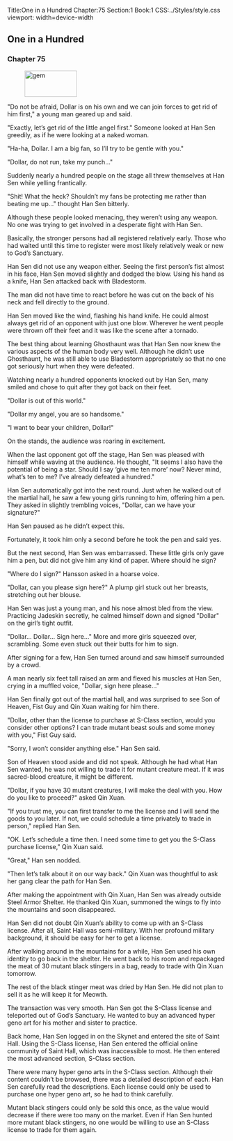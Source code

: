Title:One in a Hundred 
Chapter:75 
Section:1 
Book:1 
CSS:../Styles/style.css 
viewport: width=device-width
  
## One in a Hundred
### Chapter 75 
<figure>
	<img src="../Images/gem.gif" alt="gem" id="gem" width="120" height="60" />
</figure>
  

  
  "Do not be afraid, Dollar is on his own and we can join forces to get rid of him first," a young man geared up and said.

"Exactly, let’s get rid of the little angel first." Someone looked at Han Sen greedily, as if he were looking at a naked woman.

"Ha-ha, Dollar. I am a big fan, so I’ll try to be gentle with you."

"Dollar, do not run, take my punch..."

Suddenly nearly a hundred people on the stage all threw themselves at Han Sen while yelling frantically.

"Shit! What the heck? Shouldn’t my fans be protecting me rather than beating me up..." thought Han Sen bitterly.

Although these people looked menacing, they weren’t using any weapon. No one was trying to get involved in a desperate fight with Han Sen.

Basically, the stronger persons had all registered relatively early. Those who had waited until this time to register were most likely relatively weak or new to God’s Sanctuary.

Han Sen did not use any weapon either. Seeing the first person’s fist almost in his face, Han Sen moved slightly and dodged the blow. Using his hand as a knife, Han Sen attacked back with Bladestorm.

The man did not have time to react before he was cut on the back of his neck and fell directly to the ground.

Han Sen moved like the wind, flashing his hand knife. He could almost always get rid of an opponent with just one blow. Wherever he went people were thrown off their feet and it was like the scene after a tornado.

The best thing about learning Ghosthaunt was that Han Sen now knew the various aspects of the human body very well. Although he didn’t use Ghosthaunt, he was still able to use Bladestorm appropriately so that no one got seriously hurt when they were defeated.

Watching nearly a hundred opponents knocked out by Han Sen, many smiled and chose to quit after they got back on their feet.

"Dollar is out of this world."

"Dollar my angel, you are so handsome."

"I want to bear your children, Dollar!"

On the stands, the audience was roaring in excitement.

When the last opponent got off the stage, Han Sen was pleased with himself while waving at the audience. He thought, "It seems I also have the potential of being a star. Should I say ‘give me ten more’ now? Never mind, what’s ten to me? I’ve already defeated a hundred."

Han Sen automatically got into the next round. Just when he walked out of the martial hall, he saw a few young girls running to him, offering him a pen. They asked in slightly trembling voices, "Dollar, can we have your signature?"

Han Sen paused as he didn’t expect this.

Fortunately, it took him only a second before he took the pen and said yes.

But the next second, Han Sen was embarrassed. These little girls only gave him a pen, but did not give him any kind of paper. Where should he sign?

"Where do I sign?" Hansson asked in a hoarse voice.

"Dollar, can you please sign here?" A plump girl stuck out her breasts, stretching out her blouse.

Han Sen was just a young man, and his nose almost bled from the view. Practicing Jadeskin secretly, he calmed himself down and signed "Dollar" on the girl’s tight outfit.

"Dollar... Dollar... Sign here..." More and more girls squeezed over, scrambling. Some even stuck out their butts for him to sign.

After signing for a few, Han Sen turned around and saw himself surrounded by a crowd.

A man nearly six feet tall raised an arm and flexed his muscles at Han Sen, crying in a muffled voice, "Dollar, sign here please..."

Han Sen finally got out of the martial hall, and was surprised to see Son of Heaven, Fist Guy and Qin Xuan waiting for him there.

"Dollar, other than the license to purchase at S-Class section, would you consider other options? I can trade mutant beast souls and some money with you," Fist Guy said.

"Sorry, I won’t consider anything else." Han Sen said.

Son of Heaven stood aside and did not speak. Although he had what Han Sen wanted, he was not willing to trade it for mutant creature meat. If it was sacred-blood creature, it might be different.

"Dollar, if you have 30 mutant creatures, I will make the deal with you. How do you like to proceed?" asked Qin Xuan.

"If you trust me, you can first transfer to me the license and I will send the goods to you later. If not, we could schedule a time privately to trade in person," replied Han Sen.

"OK. Let’s schedule a time then. I need some time to get you the S-Class purchase license," Qin Xuan said.

"Great," Han sen nodded.

"Then let’s talk about it on our way back." Qin Xuan was thoughtful to ask her gang clear the path for Han Sen.

After making the appointment with Qin Xuan, Han Sen was already outside Steel Armor Shelter. He thanked Qin Xuan, summoned the wings to fly into the mountains and soon disappeared.

Han Sen did not doubt Qin Xuan’s ability to come up with an S-Class license. After all, Saint Hall was semi-military. With her profound military background, it should be easy for her to get a license.

After walking around in the mountains for a while, Han Sen used his own identity to go back in the shelter. He went back to his room and repackaged the meat of 30 mutant black stingers in a bag, ready to trade with Qin Xuan tomorrow.

The rest of the black stinger meat was dried by Han Sen. He did not plan to sell it as he will keep it for Meowth.

The transaction was very smooth. Han Sen got the S-Class license and teleported out of God’s Sanctuary. He wanted to buy an advanced hyper geno art for his mother and sister to practice.

Back home, Han Sen logged in on the Skynet and entered the site of Saint Hall. Using the S-Class license, Han Sen entered the official online community of Saint Hall, which was inaccessible to most. He then entered the most advanced section, S-Class section.

There were many hyper geno arts in the S-Class section. Although their content couldn’t be browsed, there was a detailed description of each. Han Sen carefully read the descriptions. Each license could only be used to purchase one hyper geno art, so he had to think carefully.

Mutant black stingers could only be sold this once, as the value would decrease if there were too many on the market. Even if Han Sen hunted more mutant black stingers, no one would be willing to use an S-Class license to trade for them again.
